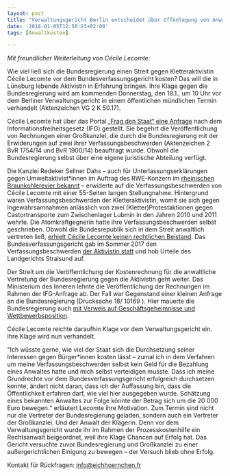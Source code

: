 ```yaml
---
layout: post
title: "Verwaltungsgericht Berlin entscheidet über Offenlegung von Anwaltskosten"
date: '2018-01-05T12:50:23+02:00'
tags: [Anwaltkosten]

---
```

*Mit freundlicher Weiterleitung von Cécile Lecomte:*

Wie viel ließ sich die Bundesregierung einen Streit gegen Kletteraktivistin Cécile Lecomte vor dem Bundesverfassungsgericht kosten? Das will die in Lüneburg lebende Aktivistin in Erfahrung bringen. Ihre Klage gegen die Bundesregierung wird am kommenden Donnerstag, den 18.1., um 10 Uhr vor dem Berliner Verwaltungsgericht in einem öffentlichen mündlichen Termin verhandelt (Aktenzeichen VG 2 K 50.17).

Cécile Lecomte hat über das Portal [„Frag den Staat“ eine Anfrage](https://fragdenstaat.de/anfrage/anwaltsrechnungen-in-einem-streit-vor-dem-bundesverfassungsgericht-1/) nach dem Informationsfreiheitsgesetz (IFG) gestellt. Sie begehrt die Veröffentlichung von Rechnungen einer Großkanzlei, die durch die Bundesregierung mit der Erwiderungen auf zwei ihrer Verfassungsbeschwerden (Aktenzeichen 2 BvR 1754/14 und BvR 1900/14) beauftragt wurde. Obwohl die Bundesregierung selbst über eine eigene juristische Abteilung verfügt.

Die Kanzlei Redeker Sellner Dahs – auch für Unterlassungserklärungen gegen Umweltaktivist*innen im Auftrag des RWE-Konzern im [rheinischen Braunkohlerevier bekannt](https://untenlassen.org/hintergrund/redeker) – erwiderte auf die Verfassungsbeschwerden von Cécile Lecomte mit einer 55-Seiten langen Stellungnahme. Hintergrund waren Verfassungsbeschwerden der Kletteraktivistin, womit sie sich gegen Ingewahrsamnahmen anlässlich von zwei (Kletter)Protestaktionen gegen Castortransporte zum Zwischenlager Lubmin in den Jahren 2010 und 2011 wehrte. Die Atomkraftgegnerin hatte ihre Verfassungsbeschwerden selbst geschrieben. Obwohl die Bundesrepublik sich in dem Streit anwaltlich vertreten ließ, [erhielt Cécile Lecomte keinen rechtlichen Beistand](http://blog.eichhoernchen.fr/post/Das-Bundesverfassungsgericht-und-die-Waffengleichheit). Das Bundesverfassungsgericht gab im Sommer 2017 den Verfassungsbeschwerden [der Aktivistin statt](http://blog.eichhoernchen.fr/post/Kletteraktivistin-gewinnt-Verfassungsbeschwerden-gegen-Gewahrsamnahmen-bei-Castor) und hob Urteile des Landgerichts Stralsund auf.

Der Streit um die Veröffentlichung der Kostenrechnung für die anwaltliche Vertretung der Bundesregierung gegen die Aktivistin geht weiter. Das Ministerium des Inneren lehnte die Veröffentlichung der Rechnungen im Rahmen der IFG-Anfrage ab. Der Fall war Gegenstand einer kleinen Anfrage an die Bundesregierung (Drucksache 18/ 10169 ). Hier mauerte die Bundesregierung auch [mit Verweis auf Geschäftsgeheimnisse und Wettbewerbsposition](http://dip21.bundestag.de/dip21/btd/18/103/1810338.pdf).

Cécile Lecomte reichte daraufhin Klage vor dem Verwaltungsgericht ein. Ihre Klage wird nun verhandelt.

"Ich wüsste gerne, wie viel der Staat sich die Durchsetzung seiner Interessen gegen Bürger*innen kosten lässt – zumal ich in dem Verfahren um meine Verfassungsbeschwerden selbst kein Geld für die Bezahlung eines Anwaltes hatte und mich selbst verteidigen musste. Dass ich meine Grundrechte vor dem Bundesverfassungsgericht erfolgreich durchsetzen konnte, ändert nicht daran, dass ich der Auffassung bin, dass die Öffentlichkeit erfahren darf, wie viel hier ausgegeben wurde. Schätzung eines bekannten Anwaltes zur Folge könnte der Betrag sich um die 20 000 Euro bewegen.“ erläutert Lecomte ihre Motivation. Zum Termin sind nicht nur die Vertreter der Bundesregierung geladen, sondern auch ein Vertreter der Großkanzlei. Und der Anwalt der Klägerin. Denn vor dem Verwaltungsgericht wurde ihr im Rahmen der Prozesskostenhilfe ein Rechtsanwalt beigeordnet, weil ihre Klage Chancen auf Erfolg hat. Das Gericht versuchte zuvor Bundesregierung und Großkanzlei zu einer außergerichtlichen Einigung zu bewegen – der Versuch blieb ohne Erfolg.

Kontakt für Rückfragen: info@eichhoernchen.fr
